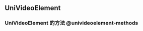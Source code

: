 ## UniVideoElement

<!-- CUSTOMTYPEJSON.UniVideoElement.description -->

<!-- CUSTOMTYPEJSON.UniVideoElement.extends -->

<!-- CUSTOMTYPEJSON.UniVideoElement.param -->



<!-- CUSTOMTYPEJSON.UniVideoElement.compatibility -->

<!-- CUSTOMTYPEJSON.UniVideoElement.example -->

### UniVideoElement 的方法 @univideoelement-methods
<!-- CUSTOMTYPEJSON.UniVideoElement.methods.play.name -->

<!-- CUSTOMTYPEJSON.UniVideoElement.methods.play.description -->

<!-- CUSTOMTYPEJSON.UniVideoElement.methods.play.compatibility -->

<!-- CUSTOMTYPEJSON.UniVideoElement.methods.play.param -->

<!-- CUSTOMTYPEJSON.UniVideoElement.methods.play.returnValue -->

<!-- CUSTOMTYPEJSON.UniVideoElement.methods.play.tutorial -->

<!-- CUSTOMTYPEJSON.UniVideoElement.methods.pause.name -->

<!-- CUSTOMTYPEJSON.UniVideoElement.methods.pause.description -->

<!-- CUSTOMTYPEJSON.UniVideoElement.methods.pause.compatibility -->

<!-- CUSTOMTYPEJSON.UniVideoElement.methods.pause.param -->

<!-- CUSTOMTYPEJSON.UniVideoElement.methods.pause.returnValue -->

<!-- CUSTOMTYPEJSON.UniVideoElement.methods.pause.tutorial -->

<!-- CUSTOMTYPEJSON.UniVideoElement.methods.seek.name -->

<!-- CUSTOMTYPEJSON.UniVideoElement.methods.seek.description -->

<!-- CUSTOMTYPEJSON.UniVideoElement.methods.seek.compatibility -->

<!-- CUSTOMTYPEJSON.UniVideoElement.methods.seek.param -->

<!-- CUSTOMTYPEJSON.UniVideoElement.methods.seek.returnValue -->

<!-- CUSTOMTYPEJSON.UniVideoElement.methods.seek.tutorial -->

<!-- CUSTOMTYPEJSON.UniVideoElement.methods.stop.name -->

<!-- CUSTOMTYPEJSON.UniVideoElement.methods.stop.description -->

<!-- CUSTOMTYPEJSON.UniVideoElement.methods.stop.compatibility -->

<!-- CUSTOMTYPEJSON.UniVideoElement.methods.stop.param -->

<!-- CUSTOMTYPEJSON.UniVideoElement.methods.stop.returnValue -->

<!-- CUSTOMTYPEJSON.UniVideoElement.methods.stop.tutorial -->

<!-- CUSTOMTYPEJSON.UniVideoElement.methods.sendDanmu.name -->

<!-- CUSTOMTYPEJSON.UniVideoElement.methods.sendDanmu.description -->

<!-- CUSTOMTYPEJSON.UniVideoElement.methods.sendDanmu.compatibility -->

<!-- CUSTOMTYPEJSON.UniVideoElement.methods.sendDanmu.param -->

<!-- CUSTOMTYPEJSON.UniVideoElement.methods.sendDanmu.returnValue -->

<!-- CUSTOMTYPEJSON.UniVideoElement.methods.sendDanmu.tutorial -->

<!-- CUSTOMTYPEJSON.UniVideoElement.methods.playbackRate.name -->

<!-- CUSTOMTYPEJSON.UniVideoElement.methods.playbackRate.description -->

<!-- CUSTOMTYPEJSON.UniVideoElement.methods.playbackRate.compatibility -->

<!-- CUSTOMTYPEJSON.UniVideoElement.methods.playbackRate.param -->

<!-- CUSTOMTYPEJSON.UniVideoElement.methods.playbackRate.returnValue -->

<!-- CUSTOMTYPEJSON.UniVideoElement.methods.playbackRate.tutorial -->

<!-- CUSTOMTYPEJSON.UniVideoElement.methods.requestFullScreen.name -->

<!-- CUSTOMTYPEJSON.UniVideoElement.methods.requestFullScreen.description -->

<!-- CUSTOMTYPEJSON.UniVideoElement.methods.requestFullScreen.compatibility -->

<!-- CUSTOMTYPEJSON.UniVideoElement.methods.requestFullScreen.param -->

<!-- CUSTOMTYPEJSON.UniVideoElement.methods.requestFullScreen.returnValue -->

<!-- CUSTOMTYPEJSON.UniVideoElement.methods.requestFullScreen.tutorial -->

<!-- CUSTOMTYPEJSON.UniVideoElement.methods.exitFullScreen.name -->

<!-- CUSTOMTYPEJSON.UniVideoElement.methods.exitFullScreen.description -->

<!-- CUSTOMTYPEJSON.UniVideoElement.methods.exitFullScreen.compatibility -->

<!-- CUSTOMTYPEJSON.UniVideoElement.methods.exitFullScreen.param -->

<!-- CUSTOMTYPEJSON.UniVideoElement.methods.exitFullScreen.returnValue -->

<!-- CUSTOMTYPEJSON.UniVideoElement.methods.exitFullScreen.tutorial -->

